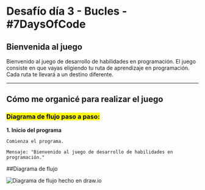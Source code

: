 # Desafío día 3 - Bucles - #7DaysOfCode

## Bienvenida al juego
Bienvenido al juego de desarrollo de habilidades en programación.
El juego consiste en que vayas eligiendo tu ruta de aprendizaje en programación.
Cada ruta te llevará a un destino diferente.
<hr>

## Cómo me organicé para realizar el juego

### <mark>Diagrama de flujo paso a paso:</mark>

**1. Inicio del programa**

    Comienza el programa.

    Mensaje: "Bienvenido al juego de desarrollo de habilidades en programación."



##Diagrama de flujo


![Diagrama de flujo hecho en draw.io](https://github.com/user-attachments/assets/6a994496-1cac-4b62-bf2d-a43ac4009b78)

